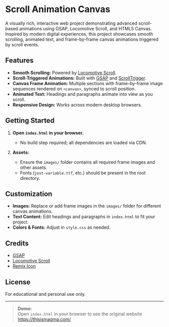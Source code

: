 # Scroll Animation Canvas

A visually rich, interactive web project demonstrating advanced scroll-based animations using GSAP, Locomotive Scroll, and HTML5 Canvas. Inspired by modern digital experiences, this project showcases smooth scrolling, animated text, and frame-by-frame canvas animations triggered by scroll events.

## Features

- **Smooth Scrolling:** Powered by [Locomotive Scroll](https://locomotivemtl.github.io/locomotive-scroll/).
- **Scroll-Triggered Animations:** Built with [GSAP](https://greensock.com/gsap/) and [ScrollTrigger](https://greensock.com/scrolltrigger/).
- **Canvas Frame Animation:** Multiple sections with frame-by-frame image sequences rendered on `<canvas>`, synced to scroll position.
- **Animated Text:** Headings and paragraphs animate into view as you scroll.
- **Responsive Design:** Works across modern desktop browsers.

## Getting Started


1. **Open `index.html` in your browser.**
   - No build step required; all dependencies are loaded via CDN.

2. **Assets:**
   - Ensure the `images/` folder contains all required frame images and other assets.
   - Fonts (`jost-variable.ttf`, etc.) should be present in the root directory.


## Customization

- **Images:** Replace or add frame images in the `images/` folder for different canvas animations.
- **Text Content:** Edit headings and paragraphs in `index.html` to fit your project.
- **Colors & Fonts:** Adjust in `style.css` as needed.

## Credits

- [GSAP](https://greensock.com/gsap/)
- [Locomotive Scroll](https://locomotivemtl.github.io/locomotive-scroll/)
- [Remix Icon](https://remixicon.com/)

## License

For educational and personal use only.

---

> **Demo:**  
> Open `index.html` in your browser to see the
original website  https://thisismagma.com/
